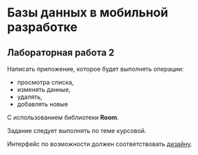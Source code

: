 # Базы данных в мобильной разработке
## Лабораторная работа 2

Написать приложение, которое будет выполнять операции:
- просмотра списка, 
- изменять данные, 
- удалять, 
- добавлять новые 

C использованием библиотеки **Room**.

Задание следует выполнять по теме курсовой.

Интерфейс по возможности должен соответствовать [дизайну](https://www.figma.com/design/9sgRomqh7JohLfo8pGGhfj/Caresathome-Nurse-App-(Community)).
